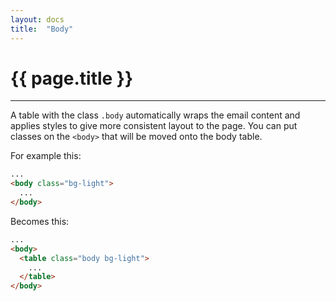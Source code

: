 ```yaml
---
layout: docs
title:  "Body"
---
```

<h1 class="mt-0 h2 mb-2">{{ page.title }}</h1>
<hr>

A table with the class `.body` automatically wraps the email content and applies styles to give more consistent layout to the page. You can put classes on the `<body>` that will be moved onto the body table.

For example this:
```html
...
<body class="bg-light">
  ...
</body>
```

Becomes this:
```html
...
<body>
  <table class="body bg-light">
    ...
  </table>
</body>
```
